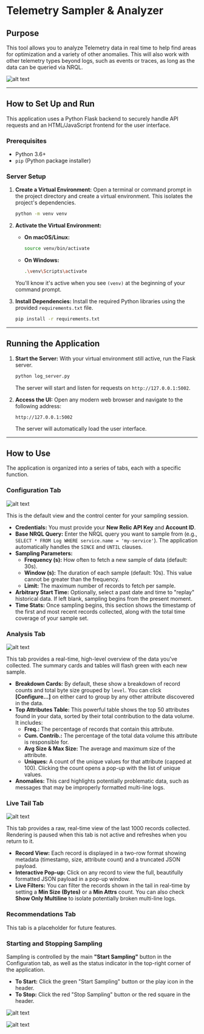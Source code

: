 # Telemetry Sampler & Analyzer

## Purpose

This tool allows you to analyze Telemetry data in real time to help find areas for optimization and a variety of other anomalies. This will also work with other telemetry types beyond logs, such as events or traces, as long as the data can be queried via NRQL.

![alt text](screenshot.png)

---

## How to Set Up and Run

This application uses a Python Flask backend to securely handle API requests and an HTML/JavaScript frontend for the user interface.

### Prerequisites

-   Python 3.6+
-   `pip` (Python package installer)

### Server Setup

1.  **Create a Virtual Environment:**
    Open a terminal or command prompt in the project directory and create a virtual environment. This isolates the project's dependencies.
    ```bash
    python -m venv venv
    ```

2.  **Activate the Virtual Environment:**
    -   **On macOS/Linux:**
        ```bash
        source venv/bin/activate
        ```
    -   **On Windows:**
        ```bash
        .\venv\Scripts\activate
        ```
    You'll know it's active when you see `(venv)` at the beginning of your command prompt.

3.  **Install Dependencies:**
    Install the required Python libraries using the provided `requirements.txt` file.
    ```bash
    pip install -r requirements.txt
    ```

---

## Running the Application

1.  **Start the Server:**
    With your virtual environment still active, run the Flask server.
    ```bash
    python log_server.py
    ```
    The server will start and listen for requests on `http://127.0.0.1:5002`.

2.  **Access the UI:**
    Open any modern web browser and navigate to the following address:
    ```
    http://127.0.0.1:5002
    ```
    The server will automatically load the user interface.

---

## How to Use

The application is organized into a series of tabs, each with a specific function.



### Configuration Tab

![alt text](config-tab.png)

This is the default view and the control center for your sampling session.

-   **Credentials:** You must provide your **New Relic API Key** and **Account ID**.
-   **Base NRQL Query:** Enter the NRQL query you want to sample from (e.g., `SELECT * FROM Log WHERE service.name = 'my-service'`). The application automatically handles the `SINCE` and `UNTIL` clauses.
-   **Sampling Parameters:**
    -   **Frequency (s):** How often to fetch a new sample of data (default: 30s).
    -   **Window (s):** The duration of each sample (default: 10s). This value cannot be greater than the frequency.
    -   **Limit:** The maximum number of records to fetch per sample.
-   **Arbitrary Start Time:** Optionally, select a past date and time to "replay" historical data. If left blank, sampling begins from the present moment.
-   **Time Stats:** Once sampling begins, this section shows the timestamp of the first and most recent records collected, along with the total time coverage of your sample set.

### Analysis Tab

![alt text](analysis-tab.png)

This tab provides a real-time, high-level overview of the data you've collected. The summary cards and tables will flash green with each new sample.

-   **Breakdown Cards:** By default, these show a breakdown of record counts and total byte size grouped by `level`. You can click **[Configure...]** on either card to group by any other attribute discovered in the data.
-   **Top Attributes Table:** This powerful table shows the top 50 attributes found in your data, sorted by their total contribution to the data volume. It includes:
    -   **Freq.:** The percentage of records that contain this attribute.
    -   **Cum. Contrib.:** The percentage of the total data volume this attribute is responsible for.
    -   **Avg Size & Max Size:** The average and maximum size of the attribute.
    -   **Uniques:** A count of the unique values for that attribute (capped at 100). Clicking the count opens a pop-up with the list of unique values.
-   **Anomalies:** This card highlights potentially problematic data, such as messages that may be improperly formatted multi-line logs.

### Live Tail Tab

![alt text](live-tail-tab.png)

This tab provides a raw, real-time view of the last 1000 records collected. Rendering is paused when this tab is not active and refreshes when you return to it.

-   **Record View:** Each record is displayed in a two-row format showing metadata (timestamp, size, attribute count) and a truncated JSON payload.
-   **Interactive Pop-up:** Click on any record to view the full, beautifully formatted JSON payload in a pop-up window.
-   **Live Filters:** You can filter the records shown in the tail in real-time by setting a **Min Size (Bytes)** or a **Min Attrs** count. You can also check **Show Only Multiline** to isolate potentially broken multi-line logs.

### Recommendations Tab

This tab is a placeholder for future features.

### Starting and Stopping Sampling

Sampling is controlled by the main **"Start Sampling"** button in the Configuration tab, as well as the status indicator in the top-right corner of the application.

-   **To Start:** Click the green "Start Sampling" button or the play icon in the header.
-   **To Stop:** Click the red "Stop Sampling" button or the red square in the header.


![alt text](start-sampling-1.png)


![alt text](start-sampling-2.png)